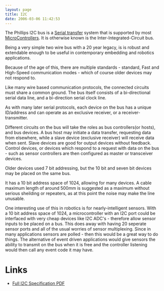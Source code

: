 ```yaml
---
layout: page
title: I2C
date: 2006-03-06 11:42:53
---
```

<p>The Phillips I2C bus is a <a href="/wiki/serial_data_stream.html" title="Serial Data Stream">Serial transfer</a> system that is supported by most <a a="" brain")="" for="" href="/wiki/microcontroller.html" robot"="" title="A programmable digital controller (or ">MicroControllers</a>. It is otherwise known is the Inter-Integrated-Circuit bus.
</p>
<p>Being a very simple two wire bus with a 20 year legacy, is is robust and extendable enough to be useful in contemporary embedding and robotics applications.
</p>
<p>Because of the age of this, there are multiple standards - standard, Fast and High-Speed communication modes - which of course older devices may not respond to.
</p>
<p>Like many wire based communication protocols, the connected circuits must share a common ground. The bus itself consists of a bi-directional serial data line, and a bi-direction serial clock line.
</p>
<p>As with many later serial protocols, each device on the bus has a unique ID/address and can operate as an exclusive receiver, or a receiver-transmitter.
</p>
<p>Different circuits on the bus will take the roles as bus controllers(or hosts), and bus devices. A bus host may initiate a data transfer, requesting data from elsewhere, while a slave device (exclusive receiver) will receive data when sent. Slave devices are good for output devices without feedback. Control devices, or devices which respond to a request with data on the bus - such as sensor controllers are then configured as master or transceiver devices.
</p>
<p>Older devices used 7 bit addressing, but the 10 bit and seven bit devices may be placed on the same bus.
</p>
<p>It has a 10 bit address space of 1024, allowing for many devices. A cable maximum length of around 500mm is suggested as a maximum without serious sheilding or repeaters, as at this point the noise may make the line unusable.
</p>
<p>One interesting use of this in robotics is for nearly-intelligent sensors. With a 10 bit address space of 1024, a microcontroller with an I2C port could be interfaced with very cheap devices like I2C ADC's - therefore allow sensor inputs to be placed on a bus. This does away with having 20 seperate sensor ports and all of the usual worries of sensor multiplexing. Since in many applications sensors are polled - then this would be a great way to do things. The alternative of event driven applications would give sensors the ability to transmit on the bus when it is free and the controller listening would then call any event code it may have.
</p>
<p>
</p>
<h1  id="Links">Links</h1>
<ul><li> <a  href="http://www.semiconductors.philips.com/acrobat/literature/9398/39340011.pdf" rel="external" target="_blank">Full I2C Specification PDF</a>
</li></ul>